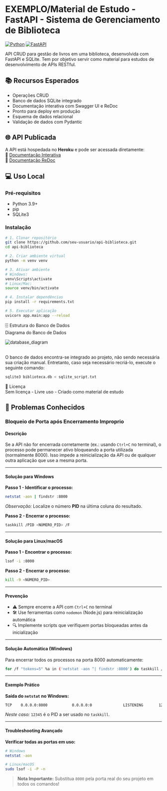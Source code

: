 # EXEMPLO/Material de Estudo - FastAPI - Sistema de Gerenciamento de Biblioteca

[![Python](https://img.shields.io/badge/Python-3.9%2B-blue)](https://www.python.org/)
[![FastAPI](https://img.shields.io/badge/FastAPI-0.68.0-green)](https://fastapi.tiangolo.com/)

API CRUD para gestão de livros em uma biblioteca, desenvolvida com FastAPI e SQLite. Tem por objetivo servir como material para estudos de desenvolvimento de APIs RESTful.

## 📚 Recursos Esperados
- Operações CRUD
- Banco de dados SQLite integrado
- Documentação interativa com Swagger UI e ReDoc
- Pronto para deploy em produção
- Esquema de dados relacional
- Validação de dados com Pydantic

## 🌐 API Publicada
A API está hospedada no **Heroku** e pode ser acessada diretamente:
<br>🔗 [Documentação Interativa](https://api-bibliote-estudo-crud-ac46c8c9300f.herokuapp.com/docs)
<br>🔗 [Documentação ReDoc](https://api-bibliote-estudo-crud-ac46c8c9300f.herokuapp.com/redoc)

## 💻 Uso Local

### Pré-requisitos
- Python 3.9+
- pip
- SQLite3

### Instalação
```bash
# 1. Clonar repositório
git clone https://github.com/seu-usuario/api-biblioteca.git
cd api-biblioteca

# 2. Criar ambiente virtual
python -m venv venv

# 3. Ativar ambiente
# Windows:
venv\Scripts\activate
# Linux/Mac:
source venv/bin/activate

# 4. Instalar dependências
pip install -r requirements.txt

# 5. Executar aplicação
uvicorn app.main:app --reload
```

🗄️ Estrutura do Banco de Dados
 <br>Diagrama do Banco de Dados

![database_diagram](https://github.com/user-attachments/assets/b6d99ca0-4810-44a4-be68-406588dd080a)

<br> O banco de dados encontra-se integrado ao projeto, não sendo necessária sua criação manual. Entretanto, caso seja necessário recriá-lo, execute o seguinte comando:

```bash
sqlite3 biblioteca.db < sqlite_script.txt
```

📄 Licença
 <br>Sem licença - Livre uso - Criado como material de estudo

## 🐛 Problemas Conhecidos

### Bloqueio de Porta após Encerramento Improprio

#### Descrição
Se a API não for encerrada corretamente (ex.: usando `Ctrl+C` no terminal), o processo pode permanecer ativo bloqueando a porta utilizada (normalmente 8000). Isso impede a reinicialização da API ou de qualquer outra aplicação que use a mesma porta.

---

#### Solução para Windows
**Passo 1 - Identificar o processo:**
```bash
netstat -aon | findstr :8000
```
*Observação:* Localize o número **PID** na última coluna do resultado.

**Passo 2 - Encerrar o processo:**
```bash
taskkill /PID <NÚMERO_PID> /F
```

---

#### Solução para Linux/macOS
**Passo 1 - Encontrar o processo:**
```bash
lsof -i :8000
```

**Passo 2 - Encerrar o processo:**
```bash
kill -9 <NÚMERO_PID>
```

---

#### Prevenção
- ⚠️ Sempre encerre a API com `Ctrl+C` no terminal
- 🛠️ Use ferramentas como `nodemon` (Node.js) para reinicialização automática
- 🔍 Implemente scripts que verifiquem portas bloqueadas antes da inicialização

---

#### Solução Automática (Windows)
Para encerrar todos os processos na porta 8000 automaticamente:
```bash
for /f "tokens=5" %a in ('netstat -aon ^| findstr :8000') do taskkill /PID %a /F
```

---

#### Exemplo Prático
**Saída do `netstat` no Windows:**
```bash
TCP    0.0.0.0:8000           0.0.0.0:0              LISTENING       12345
```
*Neste caso:* `12345` é o PID a ser usado no `taskkill`.

---

#### Troubleshooting Avançado
**Verificar todas as portas em uso:**
```bash
# Windows
netstat -aon

# Linux/macOS
sudo lsof -i -P -n
```

> **Nota Importante:** Substitua `8000` pela porta real do seu projeto em todos os comandos!
